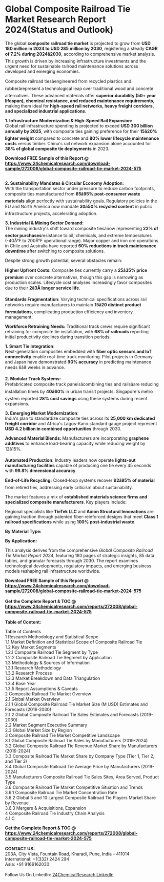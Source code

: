 <h1>Global Composite Railroad Tie Market Research Report 2024(Status and Outlook)</h1><p>The global <strong>composite railroad tie market</strong> is projected to grow from <strong>USD 180 million in 2024 to USD 285 million by 2030</strong>, registering a steady <strong>CAGR of 7.2% during 2024â2030</strong>, according to comprehensive market analysis. This growth is driven by increasing infrastructure investments and the urgent need for sustainable railroad maintenance solutions across developed and emerging economies.</p><p>Composite railroad tiesâengineered from recycled plastics and rubberârepresent a technological leap over traditional wood and concrete alternatives. These advanced materials offer <strong>superior durability (50+ year lifespan), chemical resistance, and reduced maintenance requirements</strong>, making them ideal for <strong>high-speed rail networks, heavy freight corridors, and specialized industrial applications</strong>.</p><p><strong>1. Infrastructure Modernization &amp; High-Speed Rail Expansion:</strong><br>
Global rail infrastructure spending is projected to exceed <strong>USD 300 billion annually by 2025</strong>, with composite ties gaining preference for their <strong>15â20% lighter weight</strong> compared to concrete and <strong>80% lower lifecycle maintenance costs</strong> versus timber. China's rail network expansion alone accounted for <strong>38% of global composite tie deployments</strong> in 2023.</p><div><b>Download FREE Sample of this Report @ 
            <a href="https://www.24chemicalresearch.com/download-sample/272008/global-composite-railroad-tie-market-2024-575">
            https://www.24chemicalresearch.com/download-sample/272008/global-composite-railroad-tie-market-2024-575</a></b></div><br><p><strong>2. Sustainability Mandates &amp; Circular Economy Adoption:</strong><br>
With the transportation sector under pressure to reduce carbon footprints, composite ties manufactured from <strong>85â95% post-consumer waste materials</strong> align perfectly with sustainability goals. Regulatory policies in the EU and North America now mandate <strong>30â50% recycled content</strong> in public infrastructure projects, accelerating adoption.</p><p><strong>3. Industrial &amp; Mining Sector Demand:</strong><br>
The mining industry's shift toward composite tiesânow representing <strong>22% of sector purchases</strong>resistance to oil, chemicals, and extreme temperatures (-40Â°F to 200Â°F operational range). Major copper and iron ore operations in Chile and Australia have reported <strong>60% reductions in track maintenance downtime</strong> after switching to composite solutions.</p><p>Despite strong growth potential, several obstacles remain:</p><p><strong>Higher Upfront Costs:</strong> Composite ties currently carry a <strong>25â35% price premium</strong> over concrete alternatives, though this gap is narrowing as production scales. Lifecycle cost analyses increasingly favor composites due to their <strong>2â3Ã longer service life</strong>.</p><p><strong>Standards Fragmentation:</strong> Varying technical specifications across rail networks require manufacturers to maintain <strong>15â20 distinct product formulations</strong>, complicating production efficiency and inventory management.</p><p><strong>Workforce Retraining Needs:</strong> Traditional track crews require significant retraining for composite tie installation, with <strong>68% of railroads</strong> reporting initial productivity declines during transition periods.</p><p><strong>1. Smart Tie Integration:</strong><br>
Next-generation composites embedded with <strong>fiber optic sensors and IoT connectivity</strong> enable real-time track monitoring. Pilot projects in Germany and Japan have demonstrated <strong>90% accuracy</strong> in predicting maintenance needs 6â8 weeks in advance.</p><p><strong>2. Modular Track Systems:</strong><br>
Prefabricated composite track panelsâcombining ties and railsâare reducing installation times by <strong>40â60%</strong> in urban transit projects. Singapore's metro system reported <strong>28% cost savings</strong> using these systems during recent expansions.</p><p><strong>3. Emerging Market Modernization:</strong><br>
India's plan to standardize composite ties across its <strong>25,000 km dedicated freight corridor</strong> and Africa's Lagos-Kano standard gauge project represent <strong>USD 4.2 billion in combined opportunities</strong> through 2030.</p><p><strong>Advanced Material Blends:</strong> Manufacturers are incorporating <strong>graphene additives</strong> to enhance load-bearing capacity while reducing weight by 12â15%.</p><p><strong>Automated Production:</strong> Industry leaders now operate <strong>lights-out manufacturing facilities</strong> capable of producing one tie every 45 seconds with <strong>99.8% dimensional accuracy</strong>.</p><p><strong>End-of-Life Recycling:</strong> Closed-loop systems recover <strong>92â95% of material</strong> from retired ties, addressing early criticism about sustainability.</p><p>The market features a mix of <strong>established materials science firms and specialized composite manufacturers</strong>. Key players include:</p><p>Regional specialists like <strong>TieTek LLC</strong> and <strong>Axion Structural Innovations</strong> are gaining traction through patented fiber-reinforced designs that meet <strong>Class 1 railroad specifications</strong> while using <strong>100% post-industrial waste</strong>.</p><p><strong>By Material Type:</strong></p><p><strong>By Application:</strong></p><p>This analysis derives from the comprehensive <em>Global Composite Railroad Tie Market Report 2024</em>, featuring 180 pages of strategic insights, 85 data tables, and granular forecasts through 2030. The report examines technological developments, regulatory impacts, and emerging business models reshaping rail infrastructure worldwide.</p><div><b>Download FREE Sample of this Report @ 
            <a href="https://www.24chemicalresearch.com/download-sample/272008/global-composite-railroad-tie-market-2024-575">
            https://www.24chemicalresearch.com/download-sample/272008/global-composite-railroad-tie-market-2024-575</a></b></div><br><div><b>Get the Complete Report & TOC @ 
            <a href="https://www.24chemicalresearch.com/reports/272008/global-composite-railroad-tie-market-2024-575">
            https://www.24chemicalresearch.com/reports/272008/global-composite-railroad-tie-market-2024-575</a></b></div><br>
            <b>Table of Content:</b><p>Table of Contents<br />
1 Research Methodology and Statistical Scope<br />
1.1 Market Definition and Statistical Scope of Composite Railroad Tie<br />
1.2 Key Market Segments<br />
1.2.1 Composite Railroad Tie Segment by Type<br />
1.2.2 Composite Railroad Tie Segment by Application<br />
1.3 Methodology & Sources of Information<br />
1.3.1 Research Methodology<br />
1.3.2 Research Process<br />
1.3.3 Market Breakdown and Data Triangulation<br />
1.3.4 Base Year<br />
1.3.5 Report Assumptions & Caveats<br />
2 Composite Railroad Tie Market Overview<br />
2.1 Global Market Overview<br />
2.1.1 Global Composite Railroad Tie Market Size (M USD) Estimates and Forecasts (2019-2030)<br />
2.1.2 Global Composite Railroad Tie Sales Estimates and Forecasts (2019-2030)<br />
2.2 Market Segment Executive Summary<br />
2.3 Global Market Size by Region<br />
3 Composite Railroad Tie Market Competitive Landscape<br />
3.1 Global Composite Railroad Tie Sales by Manufacturers (2019-2024)<br />
3.2 Global Composite Railroad Tie Revenue Market Share by Manufacturers (2019-2024)<br />
3.3 Composite Railroad Tie Market Share by Company Type (Tier 1, Tier 2, and Tier 3)<br />
3.4 Global Composite Railroad Tie Average Price by Manufacturers (2019-2024)<br />
3.5 Manufacturers Composite Railroad Tie Sales Sites, Area Served, Product Type<br />
3.6 Composite Railroad Tie Market Competitive Situation and Trends<br />
3.6.1 Composite Railroad Tie Market Concentration Rate<br />
3.6.2 Global 5 and 10 Largest Composite Railroad Tie Players Market Share by Revenue<br />
3.6.3 Mergers & Acquisitions, Expansion<br />
4 Composite Railroad Tie Industry Chain Analysis<br />
4.1 C</p><div><b>Get the Complete Report & TOC @ 
            <a href="https://www.24chemicalresearch.com/reports/272008/global-composite-railroad-tie-market-2024-575">
            https://www.24chemicalresearch.com/reports/272008/global-composite-railroad-tie-market-2024-575</a></b></div><br><b>CONTACT US:</b><br>
            203A, City Vista, Fountain Road, Kharadi, Pune, India - 411014<br>
            International: +1(332) 2424 294<br>
            Asia: +91 9169162030 <br><br>
            Follow Us On LinkedIn: <a href="https://www.linkedin.com/company/24chemicalresearch/">24ChemicalResearch LinkedIn</a>